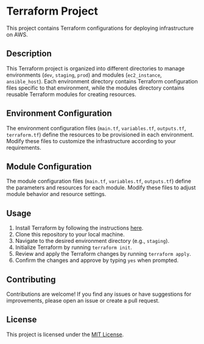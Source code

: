 # Terraform Project

This project contains Terraform configurations for deploying infrastructure on AWS.


## Description

This Terraform project is organized into different directories to manage environments (`dev`, `staging`, `prod`) and modules (`ec2_instance`, `ansible_host`). Each environment directory contains Terraform configuration files specific to that environment, while the modules directory contains reusable Terraform modules for creating resources.

## Environment Configuration

The environment configuration files (`main.tf`, `variables.tf`, `outputs.tf`, `terraform.tf`) define the resources to be provisioned in each environment. Modify these files to customize the infrastructure according to your requirements.

## Module Configuration

The module configuration files (`main.tf`, `variables.tf`, `outputs.tf`) define the parameters and resources for each module. Modify these files to adjust module behavior and resource settings.

## Usage

1. Install Terraform by following the instructions [here](https://learn.hashicorp.com/tutorials/terraform/install-cli).
2. Clone this repository to your local machine.
3. Navigate to the desired environment directory (e.g., `staging`).
4. Initialize Terraform by running `terraform init`.
5. Review and apply the Terraform changes by running `terraform apply`.
6. Confirm the changes and approve by typing `yes` when prompted.

## Contributing

Contributions are welcome! If you find any issues or have suggestions for improvements, please open an issue or create a pull request.

## License

This project is licensed under the [MIT License](LICENSE).
